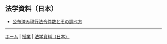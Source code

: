 
## 法学資料（日本）

- [公布済み現行法令件数とその調べ方](primary-and-secondary-legislation)


---

[ホーム](/) | [授業](/courses/) | [法学資料（日本）](/law/jp/)
